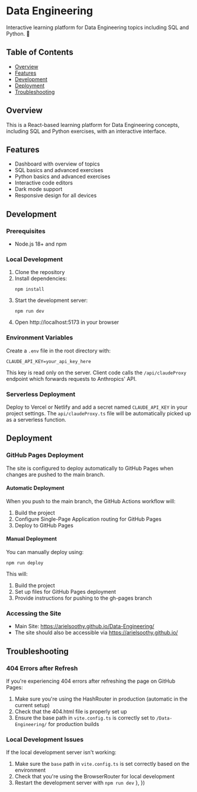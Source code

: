 # Data Engineering

Interactive learning platform for Data Engineering topics including SQL and Python. 🚀

## Table of Contents

- [Overview](#overview)
- [Features](#features)
- [Development](#development)
- [Deployment](#deployment)
- [Troubleshooting](#troubleshooting)

## Overview

This is a React-based learning platform for Data Engineering concepts, including SQL and Python exercises, with an interactive interface.

## Features

- Dashboard with overview of topics
- SQL basics and advanced exercises
- Python basics and advanced exercises
- Interactive code editors
- Dark mode support
- Responsive design for all devices

## Development

### Prerequisites

- Node.js 18+ and npm

### Local Development

1. Clone the repository
2. Install dependencies:
   ```
   npm install
   ```
3. Start the development server:
   ```
   npm run dev
   ```
4. Open http://localhost:5173 in your browser

### Environment Variables

Create a `.env` file in the root directory with:

```
CLAUDE_API_KEY=your_api_key_here
```

This key is read only on the server. Client code calls the `/api/claudeProxy` endpoint which forwards requests to Anthropics' API.

### Serverless Deployment

Deploy to Vercel or Netlify and add a secret named `CLAUDE_API_KEY` in your project settings. The `api/claudeProxy.ts` file will be automatically picked up as a serverless function.

## Deployment

### GitHub Pages Deployment

The site is configured to deploy automatically to GitHub Pages when changes are pushed to the main branch.

#### Automatic Deployment

When you push to the main branch, the GitHub Actions workflow will:
1. Build the project
2. Configure Single-Page Application routing for GitHub Pages
3. Deploy to GitHub Pages

#### Manual Deployment

You can manually deploy using:

```
npm run deploy
```

This will:
1. Build the project
2. Set up files for GitHub Pages deployment
3. Provide instructions for pushing to the gh-pages branch

### Accessing the Site

- Main Site: https://arielsoothy.github.io/Data-Engineering/
- The site should also be accessible via https://arielsoothy.github.io/

## Troubleshooting

### 404 Errors after Refresh

If you're experiencing 404 errors after refreshing the page on GitHub Pages:

1. Make sure you're using the HashRouter in production (automatic in the current setup)
2. Check that the 404.html file is properly set up
3. Ensure the base path in `vite.config.ts` is correctly set to `/Data-Engineering/` for production builds

### Local Development Issues

If the local development server isn't working:

1. Make sure the `base` path in `vite.config.ts` is set correctly based on the environment
2. Check that you're using the BrowserRouter for local development
3. Restart the development server with `npm run dev`
  },
})
```
